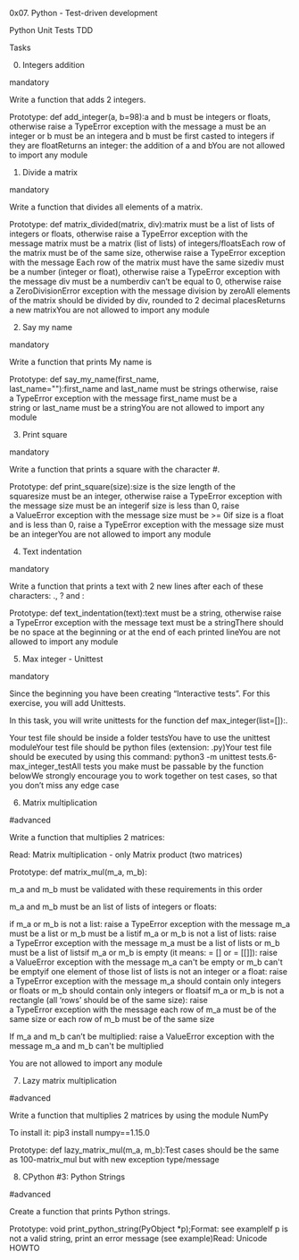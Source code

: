 0x07. Python - Test-driven development

Python Unit Tests TDD

Tasks

0. Integers addition

mandatory

Write a function that adds 2 integers.

Prototype: def add_integer(a, b=98):a and b must be integers or floats, otherwise raise a TypeError exception with the message a must be an integer or b must be an integera and b must be first casted to integers if they are floatReturns an integer: the addition of a and bYou are not allowed to import any module

1. Divide a matrix

mandatory

Write a function that divides all elements of a matrix.

Prototype: def matrix_divided(matrix, div):matrix must be a list of lists of integers or floats, otherwise raise a TypeError exception with the message matrix must be a matrix (list of lists) of integers/floatsEach row of the matrix must be of the same size, otherwise raise a TypeError exception with the message Each row of the matrix must have the same sizediv must be a number (integer or float), otherwise raise a TypeError exception with the message div must be a numberdiv can’t be equal to 0, otherwise raise a ZeroDivisionError exception with the message division by zeroAll elements of the matrix should be divided by div, rounded to 2 decimal placesReturns a new matrixYou are not allowed to import any module

2. Say my name

mandatory

Write a function that prints My name is <first name> <last name>

Prototype: def say_my_name(first_name, last_name=""):first_name and last_name must be strings otherwise, raise a TypeError exception with the message first_name must be a string or last_name must be a stringYou are not allowed to import any module

3. Print square

mandatory

Write a function that prints a square with the character #.

Prototype: def print_square(size):size is the size length of the squaresize must be an integer, otherwise raise a TypeError exception with the message size must be an integerif size is less than 0, raise a ValueError exception with the message size must be >= 0if size is a float and is less than 0, raise a TypeError exception with the message size must be an integerYou are not allowed to import any module

4. Text indentation

mandatory

Write a function that prints a text with 2 new lines after each of these characters: ., ? and :

Prototype: def text_indentation(text):text must be a string, otherwise raise a TypeError exception with the message text must be a stringThere should be no space at the beginning or at the end of each printed lineYou are not allowed to import any module

5. Max integer - Unittest

mandatory

Since the beginning you have been creating “Interactive tests”. For this exercise, you will add Unittests.

In this task, you will write unittests for the function def max_integer(list=[]):.

Your test file should be inside a folder testsYou have to use the unittest moduleYour test file should be python files (extension: .py)Your test file should be executed by using this command: python3 -m unittest tests.6-max_integer_testAll tests you make must be passable by the function belowWe strongly encourage you to work together on test cases, so that you don’t miss any edge case

6. Matrix multiplication

#advanced

Write a function that multiplies 2 matrices:

Read: Matrix multiplication - only Matrix product (two matrices)

Prototype: def matrix_mul(m_a, m_b):

m_a and m_b must be validated with these requirements in this order

m_a and m_b must be an list of lists of integers or floats:

if m_a or m_b is not a list: raise a TypeError exception with the message m_a must be a list or m_b must be a listif m_a or m_b is not a list of lists: raise a TypeError exception with the message m_a must be a list of lists or m_b must be a list of listsif m_a or m_b is empty (it means: = [] or = [[]]): raise a ValueError exception with the message m_a can't be empty or m_b can't be emptyif one element of those list of lists is not an integer or a float: raise a TypeError exception with the message m_a should contain only integers or floats or m_b should contain only integers or floatsif m_a or m_b is not a rectangle (all ‘rows’ should be of the same size): raise a TypeError exception with the message each row of m_a must be of the same size or each row of m_b must be of the same size

If m_a and m_b can’t be multiplied: raise a ValueError exception with the message m_a and m_b can't be multiplied

You are not allowed to import any module

7. Lazy matrix multiplication

#advanced

Write a function that multiplies 2 matrices by using the module NumPy

To install it: pip3 install numpy==1.15.0

Prototype: def lazy_matrix_mul(m_a, m_b):Test cases should be the same as 100-matrix_mul but with new exception type/message

8. CPython #3: Python Strings

#advanced


Create a function that prints Python strings.

Prototype: void print_python_string(PyObject *p);Format: see exampleIf p is not a valid string, print an error message (see example)Read: Unicode HOWTO


